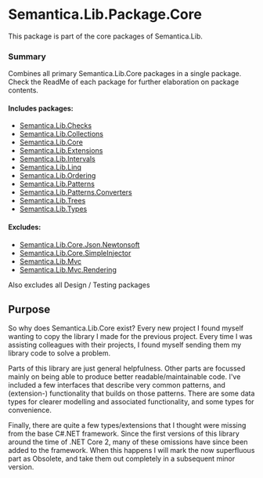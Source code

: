 # Semantica.Lib.Package.Core
This package is part of the core packages of Semantica.Lib.

### Summary

Combines all primary Semantica.Lib.Core packages in a single package. Check the ReadMe of each package for further elaboration
on package contents.

#### Includes packages:

- [Semantica.Lib.Checks](https://www.nuget.org/packages/Semantica.Lib.Checks)
- [Semantica.Lib.Collections](https://www.nuget.org/packages/Semantica.Lib.Collections)
- [Semantica.Lib.Core](https://www.nuget.org/packages/Semantica.Lib.Core)
- [Semantica.Lib.Extensions](https://www.nuget.org/packages/Semantica.Lib.Extensions)
- [Semantica.Lib.Intervals](https://www.nuget.org/packages/Semantica.Lib.Intervals)
- [Semantica.Lib.Linq](https://www.nuget.org/packages/Semantica.Lib.Linq)
- [Semantica.Lib.Ordering](https://www.nuget.org/packages/Semantica.Lib.Ordering)
- [Semantica.Lib.Patterns](https://www.nuget.org/packages/Semantica.Lib.Patterns)
- [Semantica.Lib.Patterns.Converters](https://www.nuget.org/packages/Semantica.Lib.Patterns.Converters)
- [Semantica.Lib.Trees](https://www.nuget.org/packages/Semantica.Lib.Trees)
- [Semantica.Lib.Types](https://www.nuget.org/packages/Semantica.Lib.Types)

#### Excludes:

- [Semantica.Lib.Core.Json.Newtonsoft](https://www.nuget.org/packages/Semantica.Lib.Core.Json.Newtonsoft)
- [Semantica.Lib.Core.SimpleInjector](https://www.nuget.org/packages/Semantica.Lib.Core.SimpleInjector)
- [Semantica.Lib.Mvc](https://www.nuget.org/packages/Semantica.Lib.Mvc)
- [Semantica.Lib.Mvc.Rendering](https://www.nuget.org/packages/Semantica.Lib.Mvc.Rendering)

Also excludes all Design / Testing packages

## Purpose

So why does Semantica.Lib.Core exist? Every new project I found myself wanting to copy the library I made for the previous 
project. Every time I was assisting colleagues with their projects, I found myself sending them my library code to solve a 
problem. 

Parts of this library are just general helpfulness. Other parts are focussed mainly on being able to produce
better readable/maintainable code. I've included a few interfaces that describe very common patterns, and (extension-) 
functionality that builds on those patterns. There are some data types for clearer modelling and associated functionality, and
some types for convenience. 

Finally, there are quite a few types/extensions that I thought were missing from the base C#.NET framework. Since the first 
versions of this library around the time of .NET Core 2, many of these omissions have since been added to the framework. When
this happens I will mark the now superfluous part as Obsolete, and take them out completely in a subsequent minor version. 
